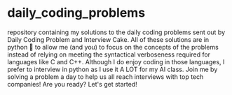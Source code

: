 # daily_coding_problems
repository containing my solutions to the daily coding problems sent out by Daily Coding Problem and Interview Cake. 
All of these solutions are in python :snake: to allow me (and you) to focus on the concepts of the problems instead of relying on meeting the syntactical verboseness required for languages like C and C++. 
Although I do enjoy coding in those languages, I prefer to interview in python as I use it A LOT for my AI class. 
Join me by solving a problem a day to help us all reach interviews with top tech companies! Are you ready? Let's get started!
